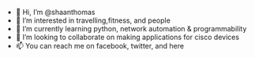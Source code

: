 - 👋 Hi, I’m @shaanthomas
- 👀 I’m interested in travelling,fitness, and people
- 🌱 I’m currently learning python, network automation & programmability
- 💞️ I’m looking to collaborate on making applications for cisco devices
- 📫 You can reach me on facebook, twitter, and here

<!---
shaanthomas/shaanthomas is a ✨ special ✨ repository because its `README.md` (this file) appears on your GitHub profile.
You can click the Preview link to take a look at your changes.
--->
